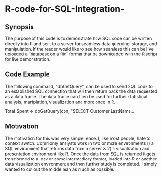 # R-code-for-SQL-Integration-

## Synopsis
The purpose of this code is to demonstrate how SQL code can be written directly into R and sent to a server for seamless data querying, 
storage, and manipulation. If the reader would like to see how seamless this can be I've uploaded a "database on a file" format that be downloaded with the R script for live demonstration.  

## Code Example 
The following command, "dbGetQuery", can be used to send SQL code to an established SQL connection that will then return back
the data requested as a data frame.  The data frame can then be used for further statistical analysis, maniplation, visualization and more once in R.  

  Total_Spent <- dbGetQuery(con, "SELECT Customer.LastName...

## Motivation

The motivation for this was very simple: ease. I, like most people, hate to context switch.  Commonly analysts work in two or more
environments 1) a SQL environment that returns data from a server & 2) a visualization and presentation environment like R.  Once the data from SQL is returned it gets transformed to a .csv or some intermediary format, loaded into R or another data visualization environment and then further study is completed.  I simply wanted to cut out the midde man as much as possible.

